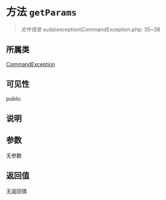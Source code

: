 # 方法 `getParams`

> *文件信息* suda\exception\CommandException.php: 35~38

## 所属类 

[CommandException](../CommandException.md)

## 可见性

public

## 说明



## 参数


无参数


## 返回值

无返回值

